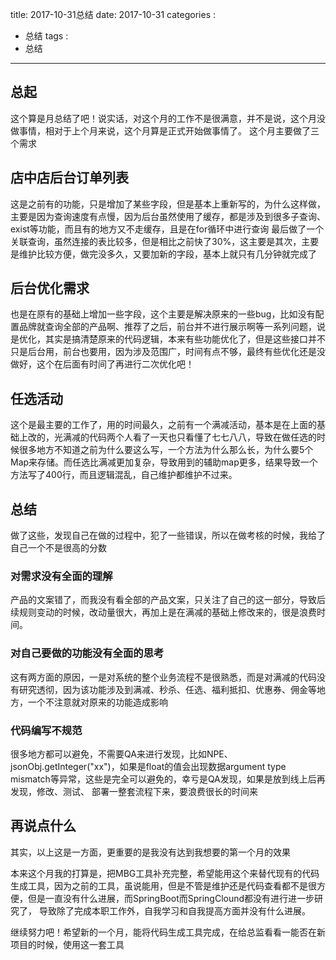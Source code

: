 title: 2017-10-31总结
date: 2017-10-31
categories : 
  - 总结
tags : 
  - 总结
---

## 总起
这个算是月总结了吧！说实话，对这个月的工作不是很满意，并不是说，这个月没做事情，相对于上个月来说，这个月算是正式开始做事情了。 这个月主要做了三个需求

## 店中店后台订单列表
这是之前有的功能，只是增加了某些字段，但是基本上重新写的，为什么这样做，主要是因为查询速度有点慢，因为后台虽然使用了缓存，都是涉及到很多子查询、exist等功能，而且有的地方又不走缓存，且是在for循环中进行查询
最后做了一个关联查询，虽然连接的表比较多，但是相比之前快了30%，这主要是其次，主要是维护比较方便，做完没多久，又要加新的字段，基本上就只有几分钟就完成了


## 后台优化需求
也是在原有的基础上增加一些字段，这个主要是解决原来的一些bug，比如没有配置品牌就查询全部的产品啊、推荐了之后，前台并不进行展示啊等一系列问题，说是优化，其实是搞清楚原来的代码逻辑，本来有些功能优化了，但是这些接口并不只是后台用，前台也要用，因为涉及范围广，时间有点不够，最终有些优化还是没做好，这个在后面有时间了再进行二次优化吧！

## 任选活动
这个是最主要的工作了，用的时间最久，之前有一个满减活动，基本是在上面的基础上改的，光满减的代码两个人看了一天也只看懂了七七八八，导致在做任选的时候很多地方不知道之前为什么要这么写，一个方法为什么那么长，为什么要5个Map来存储。而任选比满减更加复杂，导致用到的辅助map更多，结果导致一个方法写了400行，而且逻辑混乱，自己维护都维护不过来。


## 总结
做了这些，发现自己在做的过程中，犯了一些错误，所以在做考核的时候，我给了自己一个不是很高的分数

### 对需求没有全面的理解

产品的文案错了，而我没有看全部的产品文案，只关注了自己的这一部分，导致后续规则变动的时候，改动量很大，再加上是在满减的基础上修改来的，很是浪费时间。

### 对自己要做的功能没有全面的思考

这有两方面的原因，一是对系统的整个业务流程不是很熟悉，而是对满减的代码没有研究透彻，因为该功能涉及到满减、秒杀、任选、福利抵扣、优惠券、佣金等地方，一个不注意就对原来的功能造成影响

### 代码编写不规范

很多地方都可以避免，不需要QA来进行发现，比如NPE、jsonObj.getInteger("xx")，如果是float的值会出现数据argument type mismatch等异常，这些是完全可以避免的，幸亏是QA发现，如果是放到线上后再发现，修改、测试、
部署一整套流程下来，要浪费很长的时间来


## 再说点什么

其实，以上这是一方面，更重要的是我没有达到我想要的第一个月的效果

本来这个月我的打算是，把MBG工具补充完整，希望能用这个来替代现有的代码生成工具，因为之前的工具，虽说能用，但是不管是维护还是代码查看都不是很方便，但是一直没有什么进展，而SpringBoot而SpringClound都没有进行进一步研究了，
导致除了完成本职工作外，自我学习和自我提高方面并没有什么进展。


继续努力吧！希望新的一个月，能将代码生成工具完成，在给总监看看一能否在新项目的时候，使用这一套工具



